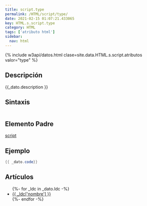 ```yaml
---
title: script.type
permalink: /HTML/script/type/
date: 2021-02-15 01:07:21.433065
key: HTML.s.script.type
category: HTML
tags: ['atributo html']
sidebar: 
  nav: html
---
```


{% include w3api/datos.html clase=site.data.HTML.s.script.atributos valor="type" %}

## Descripción
{{_dato.description }}

## Sintaxis
~~~html
~~~

## Elemento Padre
[script](/HTML/script/)

## Ejemplo
~~~java
{{ _dato.code}}
~~~

## Artículos
<ul>
{%- for _ldc in _dato.ldc -%}
   <li>
       <a href="{{_ldc['url'] }}">{{ _ldc['nombre'] }}</a>
   </li>
{%- endfor -%}
</ul>
